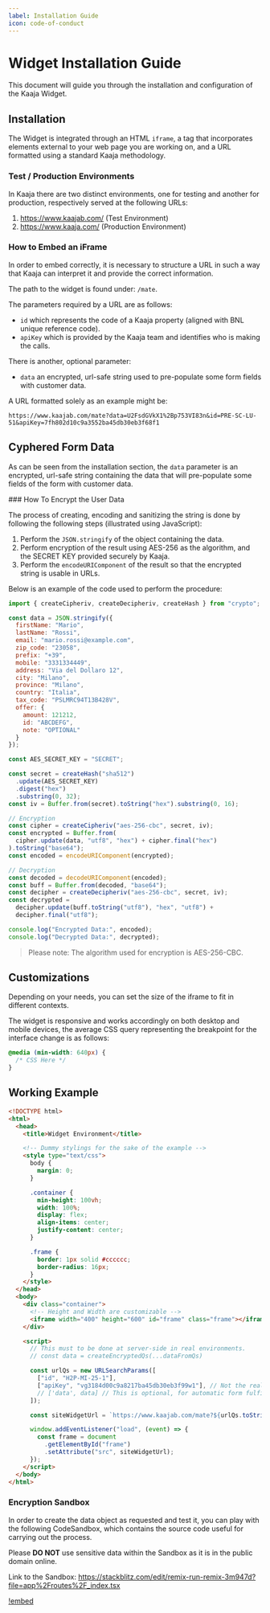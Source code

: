 ```yaml
---
label: Installation Guide
icon: code-of-conduct
---
```


# Widget Installation Guide

This document will guide you through the installation and configuration of the
Kaaja Widget.

## Installation

The Widget is integrated through an HTML `iframe`, a tag that incorporates
elements external to your web page you are working on, and a URL formatted using
a standard Kaaja methodology.

### Test / Production Environments

In Kaaja there are two distinct environments, one for testing and another for
production, respectively served at the following URLs:

1. https://www.kaajab.com/ (Test Environment)
2. https://www.kaaja.com/ (Production Environment)

### How to Embed an iFrame

In order to embed correctly, it is necessary to structure a URL in such a way
that Kaaja can interpret it and provide the correct information.

The path to the widget is found under: `/mate`.

The parameters required by a URL are as follows:

- `id` which represents the code of a Kaaja property (aligned with BNL unique
  reference code).
- `apiKey` which is provided by the Kaaja team and identifies who is making the
  calls.

There is another, optional parameter:

- `data` an encrypted, url-safe string used to pre-populate some form fields
  with customer data.

A URL formatted solely as an example might be:

```
https://www.kaajab.com/mate?data=U2FsdGVkX1%2Bp753VI83n&id=PRE-SC-LU-51&apiKey=7fh802d10c9a3552ba45db30eb3f68f1
```

## Cyphered Form Data

As can be seen from the installation section, the `data` parameter is an
encrypted, url-safe string containing the data that will pre-populate some
fields of the form with customer data.

### How To Encrypt the User Data

The process of creating, encoding and sanitizing the string is done by following
the following steps (illustrated using JavaScript):

1. Perform the `JSON.stringify` of the object containing the data.
2. Perform encryption of the result using AES-256 as the algorithm, and the
   SECRET KEY provided securely by Kaaja.
3. Perform the `encodeURIComponent` of the result so that the encrypted string
   is usable in URLs.

Below is an example of the code used to perform the procedure:

```js
import { createCipheriv, createDecipheriv, createHash } from "crypto";

const data = JSON.stringify({
  firstName: "Mario",
  lastName: "Rossi",
  email: "mario.rossi@example.com",
  zip_code: "23058",
  prefix: "+39",
  mobile: "3331334449",
  address: "Via del Dollaro 12",
  city: "Milano",
  province: "Milano",
  country: "Italia",
  tax_code: "PSLMRC94T13B428V",
  offer: {
    amount: 121212,
    id: "ABCDEFG",
    note: "OPTIONAL"
  }
});

const AES_SECRET_KEY = "SECRET";

const secret = createHash("sha512")
  .update(AES_SECRET_KEY)
  .digest("hex")
  .substring(0, 32);
const iv = Buffer.from(secret).toString("hex").substring(0, 16);

// Encryption
const cipher = createCipheriv("aes-256-cbc", secret, iv);
const encrypted = Buffer.from(
  cipher.update(data, "utf8", "hex") + cipher.final("hex")
).toString("base64");
const encoded = encodeURIComponent(encrypted);

// Decryption
const decoded = decodeURIComponent(encoded);
const buff = Buffer.from(decoded, "base64");
const decipher = createDecipheriv("aes-256-cbc", secret, iv);
const decrypted =
  decipher.update(buff.toString("utf8"), "hex", "utf8") +
  decipher.final("utf8");

console.log("Encrypted Data:", encoded);
console.log("Decrypted Data:", decrypted);
```

> Please note: The algorithm used for encryption is AES-256-CBC.

## Customizations

Depending on your needs, you can set the size of the iframe to fit in different
contexts.

The widget is responsive and works accordingly on both desktop and mobile
devices, the average CSS query representing the breakpoint for the interface
change is as follows:

```css
@media (min-width: 640px) {
  /* CSS Here */
}
```

## Working Example

```html
<!DOCTYPE html>
<html>
  <head>
    <title>Widget Environment</title>

    <!-- Dummy stylings for the sake of the example -->
    <style type="text/css">
      body {
        margin: 0;
      }

      .container {
        min-height: 100vh;
        width: 100%;
        display: flex;
        align-items: center;
        justify-content: center;
      }

      .frame {
        border: 1px solid #cccccc;
        border-radius: 16px;
      }
    </style>
  </head>
  <body>
    <div class="container">
      <!-- Height and Width are customizable -->
      <iframe width="400" height="600" id="frame" class="frame"></iframe>
    </div>

    <script>
      // This must to be done at server-side in real environments.
      // const data = createEncryptedQs(...dataFromQs)

      const urlQs = new URLSearchParams([
        ["id", "H2P-MI-25-1"],
        ["apiKey", "vg3184d00c9a8217ba45db30eb3f99w1"], // Not the real API Key.
        // ['data', data] // This is optional, for automatic form fulfill.
      ]);

      const siteWidgetUrl = `https://www.kaajab.com/mate?${urlQs.toString()}`;

      window.addEventListener("load", (event) => {
        const frame = document
          .getElementById("frame")
          .setAttribute("src", siteWidgetUrl);
      });
    </script>
  </body>
</html>
```

### Encryption Sandbox

In order to create the data object as requested and test it, you can play with
the following CodeSandbox, which contains the source code useful for carrying
out the process.

Please **DO NOT** use sensitive data within the Sandbox as it is in the public
domain online.

Link to the Sandbox: https://stackblitz.com/edit/remix-run-remix-3m947d?file=app%2Froutes%2F_index.tsx

[!embed](https://stackblitz.com/edit/remix-run-remix-3m947d?file=app%2Froutes%2F_index.tsx)
